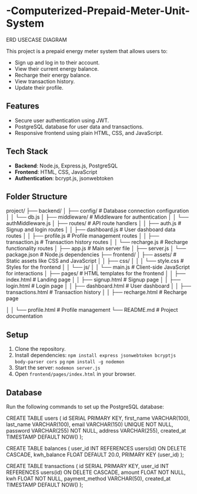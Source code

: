 # -Computerized-Prepaid-Meter-Unit-System
ERD
USECASE DIAGRAM

This project is a prepaid energy meter system that allows users to:

- Sign up and log in to their account.
- View their current energy balance.
- Recharge their energy balance.
- View transaction history.
- Update their profile.

## Features
- Secure user authentication using JWT.
- PostgreSQL database for user data and transactions.
- Responsive frontend using plain HTML, CSS, and JavaScript.

## Tech Stack
- **Backend**: Node.js, Express.js, PostgreSQL
- **Frontend**: HTML, CSS, JavaScript
- **Authentication**: bcrypt.js, jsonwebtoken

## Folder Structure
project/
├── backend/
│   ├── config/                # Database connection configuration
│   │   └── db.js
│   ├── middleware/            # Middleware for authentication
│   │   └── authMiddleware.js
│   ├── routes/                # API route handlers
│   │   ├── auth.js            # Signup and login routes
│   │   ├── dashboard.js       # User dashboard data routes
│   │   ├── profile.js         # Profile management routes
│   │   ├── transaction.js     # Transaction history routes
│   │   └── recharge.js        # Recharge functionality routes
│   ├── app.js                 # Main server file
│   ├── server.js
│   └── package.json           # Node.js dependencies
├── frontend/
│   ├── assets/                # Static assets like CSS and JavaScript
│   │   ├── css/
│   │   │   └── style.css      # Styles for the frontend
│   │   └── js/
│   │       └── main.js        # Client-side JavaScript for interactions
│   ├── pages/                 # HTML templates for the frontend
│   │   ├── index.html         # Landing page
│   │   ├── signup.html        # Signup page
│   │   ├── login.html         # Login page
│   │   ├── dashboard.html     # User dashboard
│   │   ├── transactions.html  # Transaction history
│   │   ├── recharge.html      # Recharge page
 
│   │   └── profile.html       # Profile management
└── README.md                  # Project documentation


## Setup
1. Clone the repository.
2. Install dependencies: `npm install express jsonwebtoken bcryptjs body-parser cors pg` `npm install -g nodemon`
3. Start the server: `nodemon server.js`
4. Open `frontend/pages/index.html` in your browser.

## Database
Run the following commands to set up the PostgreSQL database:

CREATE TABLE users (
    id SERIAL PRIMARY KEY,
    first_name VARCHAR(100),
    last_name VARCHAR(100),
    email VARCHAR(150) UNIQUE NOT NULL,
    password VARCHAR(255) NOT NULL,
    address VARCHAR(255),
    created_at TIMESTAMP DEFAULT NOW()
);

CREATE TABLE balances (
    user_id INT REFERENCES users(id) ON DELETE CASCADE,
    kwh_balance FLOAT DEFAULT 20.0,
    PRIMARY KEY (user_id)
);

CREATE TABLE transactions (
    id SERIAL PRIMARY KEY,
    user_id INT REFERENCES users(id) ON DELETE CASCADE,
    amount FLOAT NOT NULL,
    kwh FLOAT NOT NULL,
    payment_method VARCHAR(50),
    created_at TIMESTAMP DEFAULT NOW()
);
